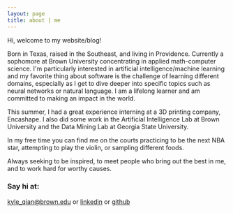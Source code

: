 ```yaml
---
layout: page
title: about | me
---
```


Hi, welcome to my website/blog!

Born in Texas, raised in the Southeast, and living in Providence. Currently a sophomore at Brown University concentrating in applied math-computer science. I'm particularly interested in artificial intelligence/machine learning and my favorite thing about software is the challenge of learning different domains, especially as I get to dive deeper into specific topics such as neural networks or natural language. I am a lifelong learner and am committed to making an impact in the world.

This summer, I had a great experience interning at a 3D printing company, Encashape. I also did some work in the Artificial Intelligence Lab at Brown University and the Data Mining Lab at Georgia State University.

In my free time you can find me on the courts practicing to be the next NBA star, attempting to play the violin, or sampling different foods.

Always seeking to be inspired, to meet people who bring out the best in me, and to work hard for worthy causes.

### Say hi at:

[kyle_qian@brown.edu](mailto:kyle_qian@brown.edu) or [linkedin](https://www.linkedin.com/in/kyle-q-879814126/) or [github](https://github.com/kqian5)
